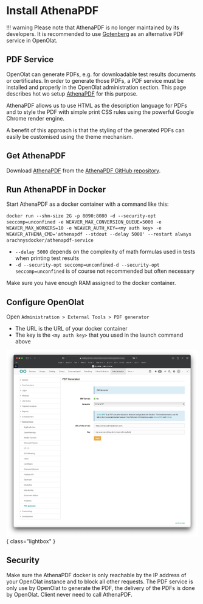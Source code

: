 # Install AthenaPDF


!!! warning
	Please note that AthenaPDF is no longer maintained by its developers. It is recommended to use [Gotenberg](gotenbergPDF.md) as an alternative PDF service in OpenOlat.

## PDF Service

OpenOlat can generate PDFs, e.g. for downloadable test results documents or certificates. 
In order to generate those PDFs, a PDF service must be installed and properly in the OpenOlat administration section. This page describes hot wo setup 
[AthenaPDF](https://www.athenapdf.com) for this purpose. 

AthenaPDF allows us to use HTML as the description language for PDFs and to style the PDF with simple print CSS rules 
using the powerful Google Chrome render engine. 

A benefit of this approach is that the styling of the generated PDFs can easily be customised using the theme mechanism. 

## Get AthenaPDF

Download [AthenaPDF](https://www.athenapdf.com) from the [AthenaPDF GitHub repository](https://github.com/arachnys/athenapdf/tree/master/weaver).

## Run AthenaPDF in Docker

Start AthenaPDF as a docker container with a command like this:

	docker run --shm-size 2G -p 8090:8080 -d --security-opt seccomp=unconfined -e WEAVER_MAX_CONVERSION_QUEUE=5000 -e WEAVER_MAX_WORKERS=10 -e WEAVER_AUTH_KEY=<my auth key> -e WEAVER_ATHENA_CMD='athenapdf --stdout --delay 5000' --restart always arachnysdocker/athenapdf-service

- `--delay 5000` depends on the complexity of math formulas used in tests when printing test results
- `-d --security-opt seccomp=unconfined-d --security-opt seccomp=unconfined` is of course not recommended but often necessary

Make sure you have enough RAM assigned to the docker container. 

## Configure OpenOlat

Open `Administration > External Tools > PDF generator` 

- The URL is the URL of your docker container
- The key is the `<my auth key>` that you used in the launch command above

![](assets/oo-admin-athenapdf.png){ class="lightbox" }


## Security
 
Make sure the AthenaPDF docker is only reachable by the IP address of your OpenOlat instance and to block all other requests. The PDF service is only
use by OpenOlat to generate the PDF, the delivery of the PDFs is done by OpenOlat. Client never need to call AthenaPDF. 
